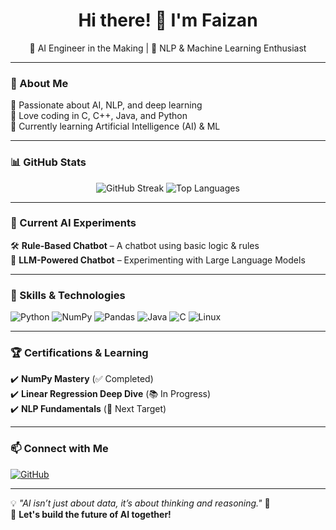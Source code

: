 <h1 align="center">Hi there! 👋 I'm Faizan</h1>

<p align="center">
  🚀 AI Engineer in the Making | 🧠 NLP & Machine Learning Enthusiast 
</p>

---

### 🧠 About Me  
🔹 Passionate about AI, NLP, and deep learning  
🔹 Love coding in C, C++, Java, and Python  
🔹 Currently learning  Artificial Intelligence (AI) &  ML  

---

### 📊 GitHub Stats  
<p align="center">
  <img src="https://github-readme-streak-stats.herokuapp.com/?user=Faizanfarhad&theme=tokyonight" alt="GitHub Streak" />
  <img src="https://github-readme-stats.vercel.app/api/top-langs/?username=Faizanfarhad&layout=compact&theme=tokyonight" alt="Top Languages" />
</p>

---

### 🤖 Current AI Experiments  
🛠️ **Rule-Based Chatbot** – A chatbot using basic logic & rules  
🧠 **LLM-Powered Chatbot** – Experimenting with Large Language Models 

---

### 🚀 Skills & Technologies  
![Python](https://img.shields.io/badge/Python-FFD43B?style=for-the-badge&logo=python&logoColor=blue)
![NumPy](https://img.shields.io/badge/NumPy-013243?style=for-the-badge&logo=numpy&logoColor=white)
![Pandas](https://img.shields.io/badge/Pandas-150458?style=for-the-badge&logo=pandas&logoColor=white)
![Java](https://img.shields.io/badge/Java-ED8B00?style=for-the-badge&logo=java&logoColor=white)
![C](https://img.shields.io/badge/C-00599C?style=for-the-badge&logo=c&logoColor=white)
![Linux](https://img.shields.io/badge/Linux-FCC624?style=for-the-badge&logo=linux&logoColor=black)

---

### 🏆 Certifications & Learning  
✔️ **NumPy Mastery** (✅ Completed)  
✔️ **Linear Regression Deep Dive** (📚 In Progress)  
✔️ **NLP Fundamentals** (📌 Next Target)  

---

### 📫 Connect with Me  
[![GitHub](https://img.shields.io/badge/GitHub-black?style=for-the-badge&logo=github)](https://github.com/Faizanfarhad)

---

💡 _"AI isn’t just about data, it’s about thinking and reasoning."_ 🚀  
🔗 **Let's build the future of AI together!**  
